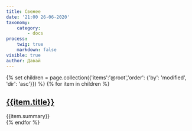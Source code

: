 ```yaml
---
title: Свежее
date: '21:00 26-06-2020'
taxonomy:
    category:
        - docs
process:
    twig: true
    markdown: false
visible: true
author: Давай
---
```


{% set children = page.collection({'items':'@root','order': {'by': 'modified', 'dir': 'asc'}}) %}
{% for item in children %}
<div class="item-card"> 
<h2><a href="{{item.url}}">{{item.title}}</a> </h2> 
	{{item.summary}}
</div>
{% endfor %}